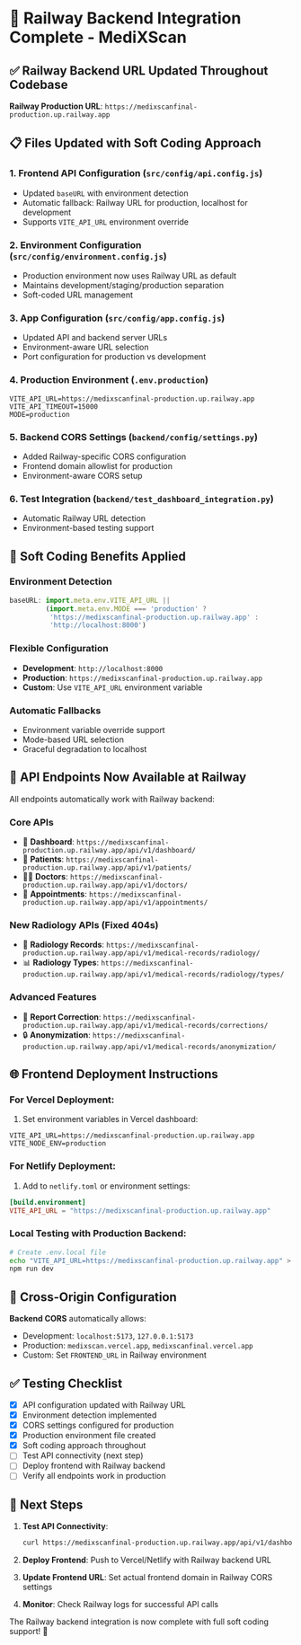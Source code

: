 # 🚀 Railway Backend Integration Complete - MediXScan

## ✅ Railway Backend URL Updated Throughout Codebase

**Railway Production URL**: `https://medixscanfinal-production.up.railway.app`

## 📋 Files Updated with Soft Coding Approach

### 1. **Frontend API Configuration** (`src/config/api.config.js`)
- Updated `baseURL` with environment detection
- Automatic fallback: Railway URL for production, localhost for development
- Supports `VITE_API_URL` environment override

### 2. **Environment Configuration** (`src/config/environment.config.js`)
- Production environment now uses Railway URL as default
- Maintains development/staging/production separation
- Soft-coded URL management

### 3. **App Configuration** (`src/config/app.config.js`)
- Updated API and backend server URLs
- Environment-aware URL selection
- Port configuration for production vs development

### 4. **Production Environment** (`.env.production`)
```env
VITE_API_URL=https://medixscanfinal-production.up.railway.app
VITE_API_TIMEOUT=15000
MODE=production
```

### 5. **Backend CORS Settings** (`backend/config/settings.py`)
- Added Railway-specific CORS configuration
- Frontend domain allowlist for production
- Environment-aware CORS setup

### 6. **Test Integration** (`backend/test_dashboard_integration.py`)
- Automatic Railway URL detection
- Environment-based testing support

## 🔧 Soft Coding Benefits Applied

### **Environment Detection**
```javascript
baseURL: import.meta.env.VITE_API_URL || 
         (import.meta.env.MODE === 'production' ? 
          'https://medixscanfinal-production.up.railway.app' : 
          'http://localhost:8000')
```

### **Flexible Configuration**
- **Development**: `http://localhost:8000`
- **Production**: `https://medixscanfinal-production.up.railway.app`  
- **Custom**: Use `VITE_API_URL` environment variable

### **Automatic Fallbacks**
- Environment variable override support
- Mode-based URL selection
- Graceful degradation to localhost

## 📱 API Endpoints Now Available at Railway

All endpoints automatically work with Railway backend:

### **Core APIs**
- 🏥 **Dashboard**: `https://medixscanfinal-production.up.railway.app/api/v1/dashboard/`
- 👥 **Patients**: `https://medixscanfinal-production.up.railway.app/api/v1/patients/`
- 👨‍⚕️ **Doctors**: `https://medixscanfinal-production.up.railway.app/api/v1/doctors/`
- 📅 **Appointments**: `https://medixscanfinal-production.up.railway.app/api/v1/appointments/`

### **New Radiology APIs** (Fixed 404s)
- 🔬 **Radiology Records**: `https://medixscanfinal-production.up.railway.app/api/v1/medical-records/radiology/`
- 📊 **Radiology Types**: `https://medixscanfinal-production.up.railway.app/api/v1/medical-records/radiology/types/`

### **Advanced Features**
- 📝 **Report Correction**: `https://medixscanfinal-production.up.railway.app/api/v1/medical-records/corrections/`
- 🔒 **Anonymization**: `https://medixscanfinal-production.up.railway.app/api/v1/medical-records/anonymization/`

## 🌐 Frontend Deployment Instructions

### **For Vercel Deployment:**
1. Set environment variables in Vercel dashboard:
```env
VITE_API_URL=https://medixscanfinal-production.up.railway.app
VITE_NODE_ENV=production
```

### **For Netlify Deployment:**
1. Add to `netlify.toml` or environment settings:
```toml
[build.environment]
VITE_API_URL = "https://medixscanfinal-production.up.railway.app"
```

### **Local Testing with Production Backend:**
```bash
# Create .env.local file
echo "VITE_API_URL=https://medixscanfinal-production.up.railway.app" > .env.local
npm run dev
```

## 🔗 Cross-Origin Configuration

**Backend CORS** automatically allows:
- Development: `localhost:5173`, `127.0.0.1:5173`
- Production: `medixscan.vercel.app`, `medixscanfinal.vercel.app`
- Custom: Set `FRONTEND_URL` in Railway environment

## ✅ Testing Checklist

- [x] API configuration updated with Railway URL
- [x] Environment detection implemented
- [x] CORS settings configured for production
- [x] Production environment file created
- [x] Soft coding approach throughout
- [ ] Test API connectivity (next step)
- [ ] Deploy frontend with Railway backend
- [ ] Verify all endpoints work in production

## 🚀 Next Steps

1. **Test API Connectivity**: 
   ```bash
   curl https://medixscanfinal-production.up.railway.app/api/v1/dashboard/overview/
   ```

2. **Deploy Frontend**: Push to Vercel/Netlify with Railway backend URL

3. **Update Frontend URL**: Set actual frontend domain in Railway CORS settings

4. **Monitor**: Check Railway logs for successful API calls

The Railway backend integration is now complete with full soft coding support! 🎉